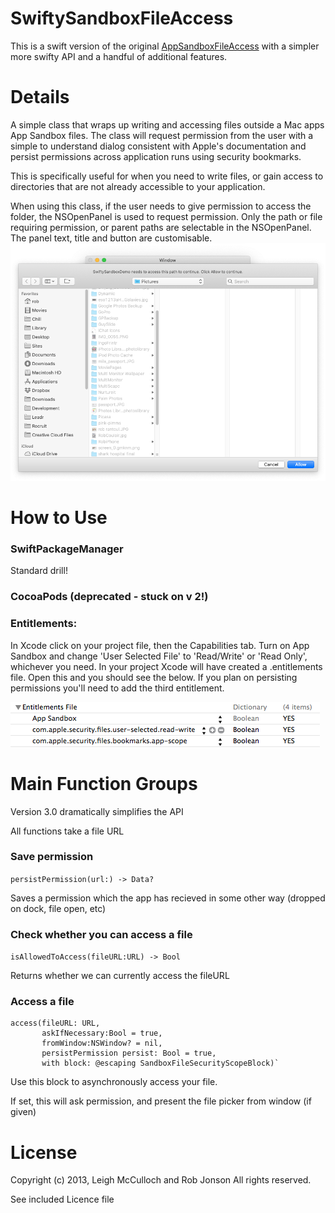 SwiftySandboxFileAccess
====================

This is a swift version of the original [AppSandboxFileAccess](https://github.com/leighmcculloch/AppSandboxFileAccess) with a simpler more swifty API and a handful of additional features.

Details
====================

A simple class that wraps up writing and accessing files outside a Mac apps App Sandbox files. The class will request permission from the user with a simple to understand dialog consistent with Apple's documentation and persist permissions across application runs using security bookmarks.

This is specifically useful for when you need to write files, or gain access to directories that are not already accessible to your application. 

When using this class, if the user needs to give permission to access the folder, the NSOpenPanel is used to request permission. Only the path or file requiring permission, or parent paths are selectable in the NSOpenPanel. The panel text, title and button are customisable.
![](Screenshots/screenshot-1.png)



How to Use
====================

### SwiftPackageManager

Standard drill!

### CocoaPods (deprecated - stuck on v 2!)

###  Entitlements:

In Xcode click on your project file, then the Capabilities tab. Turn on App Sandbox and change 'User Selected File' to 'Read/Write' or 'Read Only', whichever you need. In your project Xcode will have created a .entitlements file. Open this and you should see the below. If you plan on persisting permissions you'll need to add the third entitlement.

![](Screenshots/screenshot-2.png)


Main Function Groups
====================

Version 3.0 dramatically simplifies the API

All functions take a file URL


### Save permission

`persistPermission(url:) -> Data?`

Saves a permission which the app has recieved in some other way (dropped on dock, file open, etc)


### Check whether you can access a file

`isAllowedToAccess(fileURL:URL) -> Bool`

Returns whether we can currently access the fileURL



### Access a file

	access(fileURL: URL,
	       askIfNecessary:Bool = true,
	       fromWindow:NSWindow? = nil,
	       persistPermission persist: Bool = true,
	       with block: @escaping SandboxFileSecurityScopeBlock)`

Use this block to asynchronously access your file.

If set, this will ask permission, and present the file picker from window (if given)



License
====================

Copyright (c) 2013, Leigh McCulloch
and Rob Jonson
All rights reserved.

See included Licence file
